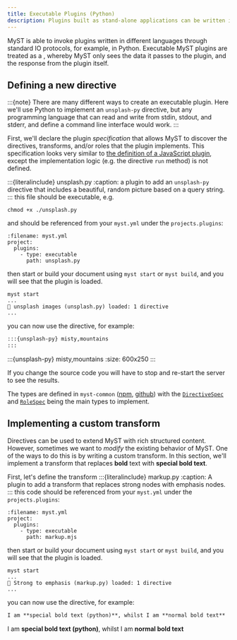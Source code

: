 ```yaml
---
title: Executable Plugins (Python)
description: Plugins built as stand-alone applications can be written in languages such as Python, and may be more familiar to some developers.
---
```


MyST is able to invoke plugins written in different languages through standard IO protocols, for example, in Python. Executable MyST plugins are treated as a [](wiki:black_box), whereby MyST only sees the data it passes to the plugin, and the response from the plugin itself.

## Defining a new directive

:::{note}
There are many different ways to create an executable plugin. Here we'll use Python to implement an `unsplash-py` directive, but any programming language that can read and write from stdin, stdout, and stderr, and define a command line interface would work.
:::

First, we'll declare the plugin _specification_ that allows MyST to discover the directives, transforms, and/or roles that the plugin implements. This specification looks very similar to [the definition of a JavaScript plugin](javascript-plugins.md#unsplash-js-source), except the implementation logic (e.g. the directive `run` method) is not defined.

:::{literalinclude} unsplash.py
:caption: a plugin to add an `unsplash-py` directive that includes a beautiful, random picture based on a query string.
:::
this file should be executable, e.g.

```{code} shell
chmod +x ./unsplash.py
```

and should be referenced from your `myst.yml` under the `projects.plugins`:

```{code} yaml
:filename: myst.yml
project:
  plugins:
    - type: executable
      path: unsplash.py
```

then start or build your document using `myst start` or `myst build`, and you will see that the plugin is loaded.

```text
myst start
...
🔌 unsplash images (unsplash.py) loaded: 1 directive
...
```

you can now use the directive, for example:

```markdown
:::{unsplash-py} misty,mountains
:::
```

:::{unsplash-py} misty,mountains
:size: 600x250
:::

If you change the source code you will have to stop and re-start the server to see the results.

The types are defined in `myst-common` ([npm](https://www.npmjs.com/package/myst-common), [github](https://github.com/executablebooks/mystmd/tree/main/packages/myst-common)) with the [`DirectiveSpec`](https://github.com/executablebooks/mystmd/blob/9965925030c3fab6f34c20d11eeee7ffdafa73df/packages/myst-common/src/types.ts#L68-L77) and [`RoleSpec`](https://github.com/executablebooks/mystmd/blob/9965925030c3fab6f34c20d11eeee7ffdafa73df/packages/myst-common/src/types.ts#L79-L85) being the main types to implement.

## Implementing a custom transform

Directives can be used to extend MyST with rich structured content. However, sometimes we want to _modify_ the existing behavior of MyST. One of the ways to do this is by writing a custom transform. In this section, we'll implement a transform that replaces **bold** text with **special bold text**.

First, let's define the transform
:::{literalinclude} markup.py
:caption: A plugin to add a transform that replaces strong nodes with emphasis nodes.
:::
this code should be referenced from your `myst.yml` under the `projects.plugins`:

```{code} yaml
:filename: myst.yml
project:
  plugins:
    - type: executable
      path: markup.mjs
```

then start or build your document using `myst start` or `myst build`, and you will see that the plugin is loaded.

```text
myst start
...
🔌 Strong to emphasis (markup.py) loaded: 1 directive
...
```

you can now use the directive, for example:

```markdown
I am **special bold text (python)**, whilst I am **normal bold text**
```

I am **special bold text (python)**, whilst I am **normal bold text**
